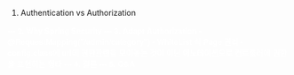 1. Authentication vs Authorization
<span style="font-family: Helvetica Neue; font-weight: bold; color:#ffffff">
---
2. Why Spring Security
---
3. Adapt Authorization
    - @RequestMapping("/admin/category")
    - WhiteList 식 Page 관리
- config.class에 url에 권한관련을 모아놓는 것이 아닌 어노테이션으로 컨트롤러에 권한을 표현하는 형태
---
4. 결론
---
5. Q&A
